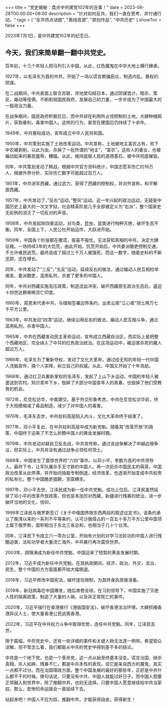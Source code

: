 +++
title = "党史揭秘：盘点中共建党102年的丑事！"
date = 2023-06-28T00:00:00+08:00
description = "针对如何反共，我们一直在思考，并付诸行动。"
tags = [
    "反共热点话题",
    "离线资源",
    "原创作品",
    "中共历史"
]
showToc = false
+++

2023年7月1日，是中共建党102年的纪念日。

## 今天，我们来简单翻一翻中共党史。

百年前，十几个年轻人把马列引入中国，从此，红色魔鬼在中华大地上横行肆虐。

1927年，以毛泽东为首的中共，开始了一场以谎言欺骗民众，制造内乱，篡权的阴谋。

在二战期间，中共表面上联合苏联，背地里勾结日本，通过阴谋诡计，暗杀，策反，煽动等伎俩，不断削弱国民政府，发展自己的力量，一步步成为了中国最大的一股政治力量。

在战争期间，国民政府积极抗日，而中共却在利用所占领控制的土地，大肆种植鸦片，获取暴利，毒害中国人。这样的行为，甚至在建国后仍持续了十余年。

1949年，中共篡权成功，宣布成立中华人民共和国。

1950年，中共策划实施了土地改革运动。中共宣称，土地被地主富农占有，贫下中农被剥削，以此为由，杀掉了一批所谓的“地主”，“富农”。这些人的妻女，也被煽动起来的暴民羞辱，糟蹋。从此，维持底层人民的道德基石，被中共彻底摧毁。

同年，中共策划发动了韩战，根据中共官方资料统计，中国志愿军伤亡约18万人，根据外界分析，实际伤亡数字可能超过百万人。

1951年，中共进军西藏，通过武力，获得了西藏的控制权，并对外宣称，和平解放西藏。

1957年，中共发动了，”反右“运动，”整风“运动。这一年兴起的政治运动，无疑是中国历史上最大的一次文字狱。社会精英阶层几乎全部被定义为”右派“，整个国家史无前例的消灭了一切反对的声音。

1958年，中共发起除四害运动，对鸟类，昆虫，鼠类进行物种灭绝，破坏生态平衡。同年，全国上下，人民公社开始运作，大跃进开始。

1959年，中国各个阶层都在撒谎，报喜不报忧。无法获知真相的中共，决定大肆征粮。一场持续3年的大饥荒，由此开始。饥荒开始后，中共委派酷吏控制交通，不允许难民逃荒。最终造成了超过三千万人被饿死，而这一数字，随着史料的不断还原，还在增长。

同年，中共发动了”三反“，”五反“运动，延续反右的做法，通过煽动人民互相检举揭发，委派酷吏，滥用私刑，杀害了更多的中国人。

同年，中共对西藏实施高压政策，制造流血冲突，破坏西藏原生政治生态后，逼迫十四世达赖喇嘛流亡印度。

1960年，周恩来代表中共，与缅甸签署边界条约，出卖云南”江心坡“领土两万七千平方公里。

1963年，中共发动”四清“运动，继续沿用反右的做法，煽动人民互相斗争，通过滥用私刑，杀害中国人。

1965年，中共在西藏发动民主革命运动，宣布成立西藏自治区，而实际上是把整个西藏地区，完全纳入了中共的红色政治统治。在这场运动中，被迫害杀死的藏人超过万人。

1966年，毛泽东为了重新夺权，发动了文化大革命，通过给无知的年轻一代中国人洗脑宣传，搞个人崇拜，树立自己的权威。从此，中国又开始了十年浩劫。

1968年，通过红卫兵重新掌权的毛泽东，发起了上山下乡运动。中国的年轻人被遣送到农村。知识青年下乡，毁掉了大部分中国青年人的青春，也毁掉了他们受教育的机会。

1972年，尼克松访华，中美建交。基于外交形象考虑，中共在尼克松访华前，终于大规模缩减了毒品制造，减少了对中国人的毒害。

1976年，毛泽东去世，中共权利高层陷入内斗，文化大革命终于结束了。

1977年，邓小平复出，在中共权利高层中成为新党魁。随着其”改革开放“的政策，中国终于迎来了不怎么折腾中国人的黄金发展时期。

1979年，中共发动对越自卫反击战，中共宣传称，通过该战争解决了中越边境争议，但实际上，中共并没有通过战争占领任何领土。

1989年，中国发生了震惊世界的”六四“事件。以邓小平，李鹏为首的中共领导人，最终下令，让军队屠杀手无寸铁的中国人。再一次扼杀中国民主的萌芽。中国政治改革从此停滞，并开始向独裁专制倒退。经济改革，也逐渐开始变成中共权贵的私有化。整个中国酷吏猖獗，贪腐横生。

1997年，邓小平去世。江泽民成为新一任中共党魁。成功上位后，江泽民虽然延续了邓小平的改革开放政策，但也变本加厉对西藏，新疆进行残暴的统治，进一步破坏当地的文化，信仰。

1999年江泽民与俄罗斯签订《关于中俄国界限东西两段的叙述议定书》。该条约承认了晚清以来的一系列不平等条约，认可沙俄侵占的一百五十多万平方公里中国领土属于俄罗斯，面积相当于东北三省总和，也相当于几十个台湾。

同年，江泽民下令成立六一零办公室，开始有计划的对学习法轮功的中国人进行残酷迫害，法轮功学者大量流亡海外，中共暴行再次震惊世界。

2003年，胡锦涛成为新任中共党魁，中国迎来了短暂的黄金发展时期。

2012年，习近平成为新任中共党魁。在其执政期间，经济，政治，外交，法治，民生，整个中国的方方面面都开始大幅倒退。

2018年，习近平修改中国宪法，破坏连任限制，为其终身执政做准备。

2019年，新冠病毒在中国爆发，随后席卷全球。在习的领导下，中国实施了灭绝人性的隔离政策，制造了大量的人祸，以及非正常死亡的事件。

2020年，习近平强行在香港推行《港版国安法》，破坏香港法治环境，大肆抓捕香港异议人士，使大量香港公民逃离香港。

2022年，习近平在中共权力斗争中取得优势，连任中共党魁。同年，江泽民去世。

限于篇幅，中共党史中，还有一些详细的事件和关键人物无法逐一例举。希望观众谅解。但不管怎么看，我们都能从中共的党史中得到差不多的结论。

中共是一个地下党，也是一个革命党，这一点从始至终基本没变。谎言治国，抹杀真相，杀人如麻，残暴不仁，都是中共本性的表现。说它是来自西方的魔鬼，其实一点都不过分。而在治国理政方面，整个中国发展的最好的那些年，正好是中共什么都不干的时候。换句话说，只要没有中共，中国人就能过好日子。而中国人想要正常融入到世界中，除了推翻中共，也别无选择。只要中国人愿意继续给中共当家奴，那么，悲惨的命运就会一直延续下去。

站起来吧！中国人不应为奴，推翻中共，才能获得自由，获得新生！